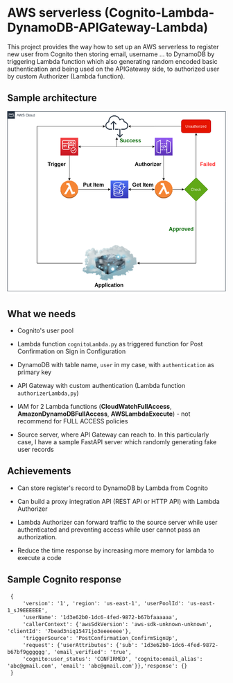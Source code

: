 
# AWS serverless (Cognito-Lambda-DynamoDB-APIGateway-Lambda)

This project provides the way how to set up an AWS serverless to register new user from Cognito then storing email, username ... to DynamoDB by triggering Lambda function which also generating random encoded basic authentication and being used on the APIGateway side, to authorized user by custom Authorizer (Lambda function).





## Sample architecture

![](https://github.com/riottecboi/AWS-Cognito-DynamoDB-APIGateway-Lamdba/blob/main/diagram.png)


## What we needs

- Cognito's user pool

- Lambda function `cognitoLambda.py` as triggered function for Post Confirmation on Sign in Configuration

- DynamoDB with table name, `user` in my case, with `authentication` as primary key

- API Gateway with custom authentication (Lambda function `authorizerLambda,py`)

- IAM for 2 Lambda functions (**CloudWatchFullAccess**, **AmazonDynamoDBFullAccess**, **AWSLambdaExecute**) - not recommend for FULL ACCESS policies

- Source server, where API Gateway can reach to. In this particularly case, I have a sample FastAPI server which randomly generating fake user records

 

## Achievements

- Can store register's record to DynamoDB by Lambda from Cognito

- Can build a proxy integration API (REST API or HTTP API) with Lambda Authorizer

- Lambda Authorizer can forward traffic to the source server while user authenticated and preventing access while user cannot pass an authorization.

- Reduce the time response by increasing more memory for lambda to execute a code

## Sample Cognito response

````````````````````````````````````
 {
     'version': '1', 'region': 'us-east-1', 'userPoolId': 'us-east-1_sJ9EEEEEE',
     'userName': '1d3e62b0-1dc6-4fed-9872-b67bfaaaaaa',
     'callerContext': {'awsSdkVersion': 'aws-sdk-unknown-unknown', 'clientId': '7bead3niq15471jo3eeeeeee'},
     'triggerSource': 'PostConfirmation_ConfirmSignUp',
     'request': {'userAttributes': {'sub': '1d3e62b0-1dc6-4fed-9872-b67bf9gggggg', 'email_verified': 'true',
     'cognito:user_status': 'CONFIRMED', 'cognito:email_alias': 'abc@gmail.com', 'email': 'abc@gmail.com'}},'response': {}
 }

`````````````````````````````````````




